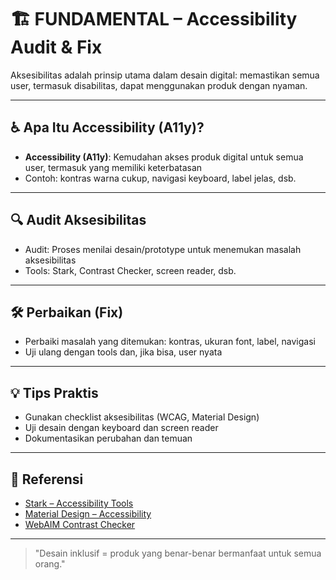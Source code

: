 # 🏗️ FUNDAMENTAL – Accessibility Audit & Fix

Aksesibilitas adalah prinsip utama dalam desain digital: memastikan semua user, termasuk disabilitas, dapat menggunakan produk dengan nyaman.

---

## ♿ Apa Itu Accessibility (A11y)?

- **Accessibility (A11y)**: Kemudahan akses produk digital untuk semua user, termasuk yang memiliki keterbatasan
- Contoh: kontras warna cukup, navigasi keyboard, label jelas, dsb.

---

## 🔍 Audit Aksesibilitas

- Audit: Proses menilai desain/prototype untuk menemukan masalah aksesibilitas
- Tools: Stark, Contrast Checker, screen reader, dsb.

---

## 🛠️ Perbaikan (Fix)

- Perbaiki masalah yang ditemukan: kontras, ukuran font, label, navigasi
- Uji ulang dengan tools dan, jika bisa, user nyata

---

## 💡 Tips Praktis
- Gunakan checklist aksesibilitas (WCAG, Material Design)
- Uji desain dengan keyboard dan screen reader
- Dokumentasikan perubahan dan temuan

---

## 🔗 Referensi
- [Stark – Accessibility Tools](https://www.getstark.co/)
- [Material Design – Accessibility](https://m3.material.io/foundations/accessibility/overview)
- [WebAIM Contrast Checker](https://webaim.org/resources/contrastchecker/)

---

> "Desain inklusif = produk yang benar-benar bermanfaat untuk semua orang." 